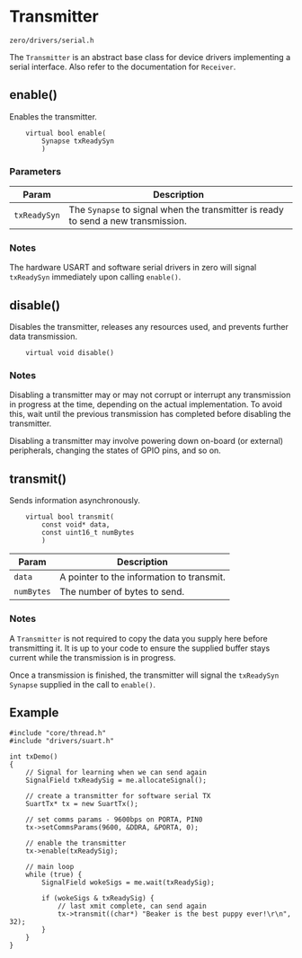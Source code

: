 # Transmitter
```zero/drivers/serial.h```

The ```Transmitter``` is an abstract base class for device drivers implementing a serial interface. Also refer to the documentation for ```Receiver```.

## enable()
Enables the transmitter.
```
    virtual bool enable(
        Synapse txReadySyn
        )
```

### Parameters
|Param|Description|
|-----|-----------|
|```txReadySyn```|The ```Synapse``` to signal when the transmitter is ready to send a new transmission.|

### Notes
The hardware USART and software serial drivers in zero will signal ```txReadySyn``` immediately upon calling ```enable()```.

## disable()
Disables the transmitter, releases any resources used, and prevents further data transmission.
```
    virtual void disable()
```
### Notes
Disabling a transmitter may or may not corrupt or interrupt any transmission in progress at the time, depending on the actual implementation. To avoid this, wait until the previous transmission has completed before disabling the transmitter.

Disabling a transmitter may involve powering down on-board (or external) peripherals, changing the states of GPIO pins, and so on.

## transmit()
Sends information asynchronously.
```
    virtual bool transmit(
        const void* data,
        const uint16_t numBytes
        )
```
|Param|Description|
|-----|-----------|
|```data```|A pointer to the information to transmit.|
|```numBytes```|The number of bytes to send.|
### Notes
A ```Transmitter``` is not required to copy the data you supply here before transmitting it. It is up to your code to ensure the supplied buffer stays current while the transmission is in progress.

Once a transmission is finished, the transmitter will signal the ```txReadySyn``` ```Synapse``` supplied in the call to ```enable()```.

## Example
```
#include "core/thread.h"
#include "drivers/suart.h"

int txDemo()
{
    // Signal for learning when we can send again
    SignalField txReadySig = me.allocateSignal();

    // create a transmitter for software serial TX
    SuartTx* tx = new SuartTx();

    // set comms params - 9600bps on PORTA, PIN0
    tx->setCommsParams(9600, &DDRA, &PORTA, 0);

    // enable the transmitter
    tx->enable(txReadySig);

    // main loop
    while (true) {
        SignalField wokeSigs = me.wait(txReadySig);
    
        if (wokeSigs & txReadySig) {
            // last xmit complete, can send again
            tx->transmit((char*) "Beaker is the best puppy ever!\r\n", 32);
        }
    }
}
```